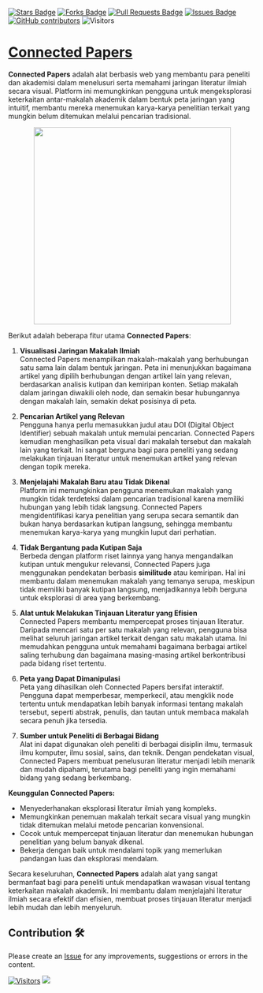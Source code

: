 <a href="https://github.com/drshahizan/Generative-AI-Playground/stargazers"><img src="https://img.shields.io/github/stars/drshahizan/Generative-AI-Playground" alt="Stars Badge"/></a>
<a href="https://github.com/drshahizan/Generative-AI-Playground/network/members"><img src="https://img.shields.io/github/forks/drshahizan/Generative-AI-Playground" alt="Forks Badge"/></a>
<a href="https://github.com/drshahizan/Generative-AI-Playground/pulls"><img src="https://img.shields.io/github/issues-pr/drshahizan/Generative-AI-Playground" alt="Pull Requests Badge"/></a>
<a href="https://github.com/drshahizan/Generative-AI-Playground"><img src="https://img.shields.io/github/issues/drshahizan/Generative-AI-Playground" alt="Issues Badge"/></a>
<a href="https://github.com/drshahizan/Generative-AI-Playground/graphs/contributors"><img alt="GitHub contributors" src="https://img.shields.io/github/contributors/drshahizan/Generative-AI-Playground?color=2b9348"></a>
![Visitors](https://api.visitorbadge.io/api/visitors?path=https%3A%2F%2Fgithub.com%2Fdrshahizan%2Fai-tools&labelColor=%23d9e3f0&countColor=%23697689&style=flat)

# [Connected Papers](https://www.connectedpapers.com/)

**Connected Papers** adalah alat berbasis web yang membantu para peneliti dan akademisi dalam menelusuri serta memahami jaringan literatur ilmiah secara visual. Platform ini memungkinkan pengguna untuk mengeksplorasi keterkaitan antar-makalah akademik dalam bentuk peta jaringan yang intuitif, membantu mereka menemukan karya-karya penelitian terkait yang mungkin belum ditemukan melalui pencarian tradisional.

<p align="center">
 <img src="https://pbs.twimg.com/media/F0GwLqxWYAAxl4R.jpg"  height="400">
</p>

Berikut adalah beberapa fitur utama **Connected Papers**:

1. **Visualisasi Jaringan Makalah Ilmiah**  
   Connected Papers menampilkan makalah-makalah yang berhubungan satu sama lain dalam bentuk jaringan. Peta ini menunjukkan bagaimana artikel yang dipilih berhubungan dengan artikel lain yang relevan, berdasarkan analisis kutipan dan kemiripan konten. Setiap makalah dalam jaringan diwakili oleh node, dan semakin besar hubungannya dengan makalah lain, semakin dekat posisinya di peta.

2. **Pencarian Artikel yang Relevan**  
   Pengguna hanya perlu memasukkan judul atau DOI (Digital Object Identifier) sebuah makalah untuk memulai pencarian. Connected Papers kemudian menghasilkan peta visual dari makalah tersebut dan makalah lain yang terkait. Ini sangat berguna bagi para peneliti yang sedang melakukan tinjauan literatur untuk menemukan artikel yang relevan dengan topik mereka.

3. **Menjelajahi Makalah Baru atau Tidak Dikenal**  
   Platform ini memungkinkan pengguna menemukan makalah yang mungkin tidak terdeteksi dalam pencarian tradisional karena memiliki hubungan yang lebih tidak langsung. Connected Papers mengidentifikasi karya penelitian yang serupa secara semantik dan bukan hanya berdasarkan kutipan langsung, sehingga membantu menemukan karya-karya yang mungkin luput dari perhatian.

4. **Tidak Bergantung pada Kutipan Saja**  
   Berbeda dengan platform riset lainnya yang hanya mengandalkan kutipan untuk mengukur relevansi, Connected Papers juga menggunakan pendekatan berbasis **similitude** atau kemiripan. Hal ini membantu dalam menemukan makalah yang temanya serupa, meskipun tidak memiliki banyak kutipan langsung, menjadikannya lebih berguna untuk eksplorasi di area yang berkembang.

5. **Alat untuk Melakukan Tinjauan Literatur yang Efisien**  
   Connected Papers membantu mempercepat proses tinjauan literatur. Daripada mencari satu per satu makalah yang relevan, pengguna bisa melihat seluruh jaringan artikel terkait dengan satu makalah utama. Ini memudahkan pengguna untuk memahami bagaimana berbagai artikel saling terhubung dan bagaimana masing-masing artikel berkontribusi pada bidang riset tertentu.

6. **Peta yang Dapat Dimanipulasi**  
   Peta yang dihasilkan oleh Connected Papers bersifat interaktif. Pengguna dapat memperbesar, memperkecil, atau mengklik node tertentu untuk mendapatkan lebih banyak informasi tentang makalah tersebut, seperti abstrak, penulis, dan tautan untuk membaca makalah secara penuh jika tersedia.

7. **Sumber untuk Peneliti di Berbagai Bidang**  
   Alat ini dapat digunakan oleh peneliti di berbagai disiplin ilmu, termasuk ilmu komputer, ilmu sosial, sains, dan teknik. Dengan pendekatan visual, Connected Papers membuat penelusuran literatur menjadi lebih menarik dan mudah dipahami, terutama bagi peneliti yang ingin memahami bidang yang sedang berkembang.

**Keunggulan Connected Papers:**
- Menyederhanakan eksplorasi literatur ilmiah yang kompleks.
- Memungkinkan penemuan makalah terkait secara visual yang mungkin tidak ditemukan melalui metode pencarian konvensional.
- Cocok untuk mempercepat tinjauan literatur dan menemukan hubungan penelitian yang belum banyak dikenal.
- Bekerja dengan baik untuk mendalami topik yang memerlukan pandangan luas dan eksplorasi mendalam.

Secara keseluruhan, **Connected Papers** adalah alat yang sangat bermanfaat bagi para peneliti untuk mendapatkan wawasan visual tentang keterkaitan makalah akademik. Ini membantu dalam menjelajahi literatur ilmiah secara efektif dan efisien, membuat proses tinjauan literatur menjadi lebih mudah dan lebih menyeluruh.

## Contribution 🛠️
Please create an [Issue](https://github.com/drshahizan/Generative-AI-Playground/issues) for any improvements, suggestions or errors in the content.

[![Visitors](https://api.visitorbadge.io/api/visitors?path=https%3A%2F%2Fgithub.com%2Fdrshahizan&labelColor=%23697689&countColor=%23555555&style=plastic)](https://visitorbadge.io/status?path=https%3A%2F%2Fgithub.com%2Fdrshahizan)
![](https://hit.yhype.me/github/profile?user_id=81284918)
